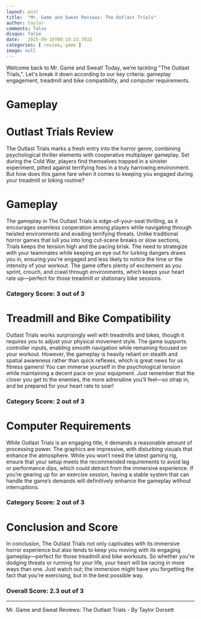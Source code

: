 ```yaml
---
layout: post
title:  "Mr. Game and Sweat Reviews: The Outlast Trials"
author: taylor
comments: false
disqus: false
date:   2025-09-16T00:10:23.783Z
categories: [ review, game ]
image: null
---
```


Welcome back to Mr. Game and Sweat! Today, we’re tackling "The Outlast Trials,". Let's break it down according to our key criteria: gameplay engagement, treadmill and bike compatibility, and computer requirements.

# Gameplay

# Outlast Trials Review

The Outlast Trials marks a fresh entry into the horror genre, combining psychological thriller elements with cooperative multiplayer gameplay. Set during the Cold War, players find themselves trapped in a sinister experiment, pitted against terrifying foes in a truly harrowing environment. But how does this game fare when it comes to keeping you engaged during your treadmill or biking routine?

# Gameplay

The gameplay in The Outlast Trials is edge-of-your-seat thrilling, as it encourages seamless cooperation among players while navigating through twisted environments and evading terrifying threats. Unlike traditional horror games that lull you into long cut-scene breaks or slow sections, Trials keeps the tension high and the pacing brisk. The need to strategize with your teammates while keeping an eye out for lurking dangers draws you in, ensuring you're engaged and less likely to notice the time or the intensity of your workout. The game offers plenty of excitement as you sprint, crouch, and crawl through environments, which keeps your heart rate up—perfect for those treadmill or stationary bike sessions.

### Category Score: 3 out of 3

# Treadmill and Bike Compatibility

Outlast Trials works surprisingly well with treadmills and bikes, though it requires you to adjust your physical movement style. The game supports controller inputs, enabling smooth navigation while remaining focused on your workout. However, the gameplay is heavily reliant on stealth and spatial awareness rather than quick reflexes, which is great news for us fitness gamers! You can immerse yourself in the psychological tension while maintaining a decent pace on your equipment. Just remember that the closer you get to the enemies, the more adrenaline you’ll feel—so strap in, and be prepared for your heart rate to soar!

### Category Score: 2 out of 3

# Computer Requirements

While Outlast Trials is an engaging title, it demands a reasonable amount of processing power. The graphics are impressive, with disturbing visuals that enhance the atmosphere. While you won’t need the latest gaming rig, ensure that your setup meets the recommended requirements to avoid lag or performance dips, which could detract from the immersive experience. If you’re gearing up for an exercise session, having a stable system that can handle the game’s demands will definitively enhance the gameplay without interruptions.

### Category Score: 2 out of 3

# Conclusion and Score

In conclusion, The Outlast Trials not only captivates with its immersive horror experience but also tends to keep you moving with its engaging gameplay—perfect for those treadmill and bike workouts. So whether you're dodging threats or running for your life, your heart will be racing in more ways than one. Just watch out; the immersion might have you forgetting the fact that you're exercising, but in the best possible way. 

### Overall Score: 2.3 out of 3

---

Mr. Game and Sweat Reviews: The Outlast Trials - By Taylor Dorsett
